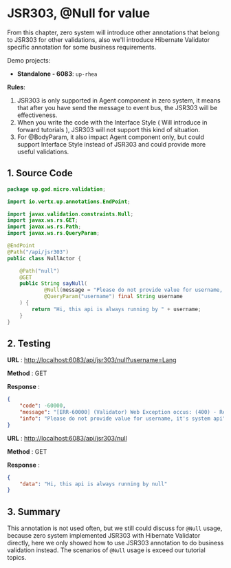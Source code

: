 # JSR303, @Null for value

From this chapter, zero system will introduce other annotations that belong to JSR303 for other validations, also we'll
introduce Hibernate Validator specific annotation for some business requirements.

Demo projects:

* **Standalone - 6083**: `up-rhea`

**Rules**:

1. JSR303 is only supported in Agent component in zero system, it means that after you have send the message to event
   bus, the JSR303 will be effectiveness.
2. When you write the code with the Interface Style \( Will introduce in forward tutorials \), JSR303 will not support
   this kind of situation.
3. For @BodyParam, it also impact Agent component only, but could support Interface Style instead of JSR303 and could
   provide more useful validations.

## 1. Source Code

```java
package up.god.micro.validation;

import io.vertx.up.annotations.EndPoint;

import javax.validation.constraints.Null;
import javax.ws.rs.GET;
import javax.ws.rs.Path;
import javax.ws.rs.QueryParam;

@EndPoint
@Path("/api/jsr303")
public class NullActor {

    @Path("null")
    @GET
    public String sayNull(
            @Null(message = "Please do not provide value for username, it's system api")
            @QueryParam("username") final String username
    ) {
        return "Hi, this api is always running by " + username;
    }
}
```

## 2. Testing

**URL** : [http://localhost:6083/api/jsr303/null?username=Lang](http://localhost:6083/api/jsr303/null?username=Lang)

**Method** : GET

**Response** :

```json
{
    "code": -60000,
    "message": "[ERR-60000] (Validator) Web Exception occus: (400) - Request validation handler, class = class up.god.micro.validation.NullActor, method = public java.lang.String up.god.micro.validation.NullActor.sayNull(java.lang.String), message = Please do not provide value for username, it's system api.",
    "info": "Please do not provide value for username, it's system api"
}
```

**URL** : [http://localhost:6083/api/jsr303/null](http://localhost:6083/api/jsr303/null)

**Method** : GET

**Response** :

```json
{
    "data": "Hi, this api is always running by null"
}
```

## 3. Summary

This annotation is not used often, but we still could discuss for `@Null` usage, because zero system implemented JSR303
with Hibernate Validator directly, here we only showed how to use JSR303 annotation to do business validation instead.
The scenarios of `@Null` usage is exceed our tutorial topics.



